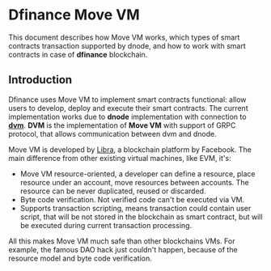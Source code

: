 # Dfinance Move VM

This document describes how Move VM works, which types of smart contracts transaction supported by dnode, and how to work with smart contracts in case of **dfinance** blockchain.

## Introduction

Dfinance uses Move VM to implement smart contracts functional: allow users to develop, deploy and execute their smart contracts. The current implementation works due to **dnode** implementation with connection to **[dvm](https://github.com/dfinance/dvm)**. **DVM** is the implementation of **Move VM** with support of GRPC protocol, that allows communication between dvm and dnode.

Move VM is developed by [Libra](https://libra.org/), a blockchain platform by Facebook. The main difference from other existing virtual machines, like EVM, it's:

- Move VM resource-oriented, a developer can define a resource, place resource under an account, move resources between accounts. The resource can be never duplicated, reused or discarded.
- Byte code verification. Not verified code can't be executed via VM.
- Supports transaction scripting, means transaction could contain user script, that will be not stored in the blockchain as smart contract, but will be executed during current transaction processing.

All this makes Move VM much safe than other blockchains VMs. For example, the famous DAO hack just couldn't happen, because of the resource model and byte code verification.